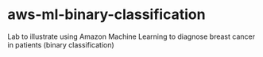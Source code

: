 # aws-ml-binary-classification
Lab to illustrate using Amazon Machine Learning to diagnose breast cancer in patients (binary classification)
